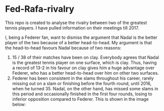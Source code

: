 # Fed-Rafa-rivalry

This repo is created to analyse the rivalry between two of the greatest tennis players. I have pulled information on their meetings till 2017. 

I, being a Federer fan, want to dismiss the argument that Nadal is the better player of the two because of a better head-to-head. My argument is that the head-to-head favours Nadal because of two reasons:
1. 15 / 38 of their matches have been on clay. Everybody agrees that Nadal is the greatest tennis player on one surface,      which is clay. Thus, having a record of 13-2 in his favour on clay gives him a huge advantage over Federer, who has a better head-to-head over him on other two surfaces.
2. Federer has been consistent in the slams throughout his career, rarely missing out on a slam or finishing before the fourth round, until 2016, when he turned 35. Nadal, on the other hand, has missed some slams in this period and occasionally finished in the first four rounds, losing to inferior opposition compared to Federer. This is shown in the image below:

